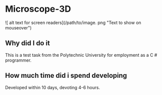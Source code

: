 # Microscope-3D
![ alt text for screen readers](/path/to/image. png "Text to show on mouseover")
## Why did I do it
This is a test task from the Polytechnic University for employment as a C # programmer.
## How much time did i spend developing
Developed within 10 days, devoting 4-6 hours.
